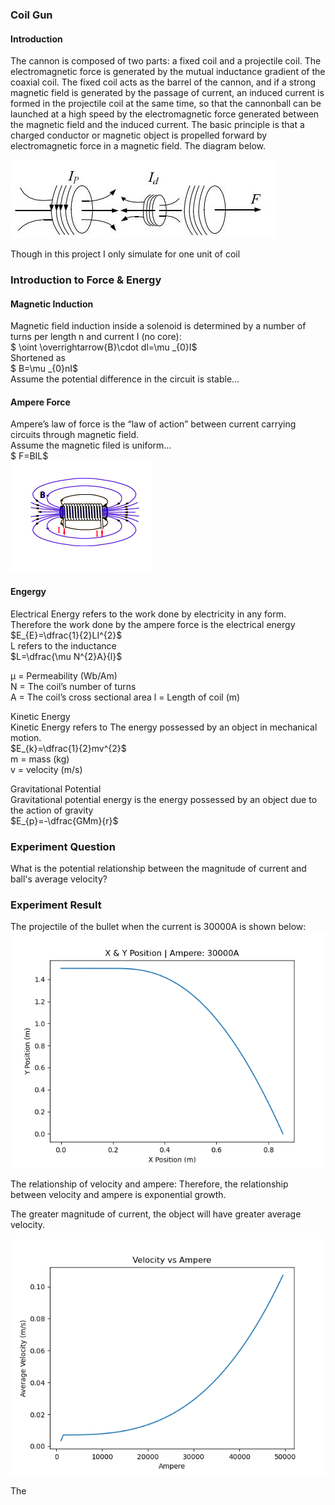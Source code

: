 ### Coil Gun

#### Introduction
The cannon is composed of two parts: a fixed coil and a projectile coil. The electromagnetic force is generated by the mutual inductance gradient of the coaxial coil. The fixed coil acts as the barrel of the cannon, and if a strong magnetic field is generated by the passage of current, an induced current is formed in the projectile coil at the same time, so that the cannonball can be launched at a high speed by the electromagnetic force generated between the magnetic field and the induced current. The basic principle is that a charged conductor or magnetic object is propelled forward by electromagnetic force in a magnetic field. The diagram below.

![shell](markdown_img\model.jpg)  

Though in this project I only simulate for one unit of coil

### Introduction to Force & Energy

#### Magnetic Induction
Magnetic field induction inside a
solenoid is determined by a number of
turns per length n and current I (no
core):  
$ \oint \overrightarrow{B}\cdot dl=\mu _{0}I$  
Shortened as  
$ B=\mu _{0}nI$  
Assume the potential difference in the circuit is stable...

#### Ampere Force
Ampere’s law of force is the “law of
action” between current carrying circuits
through magnetic field.  
Assume the magnetic filed is uniform...  
$ F=BIL$  
![img](markdown_img\Amperes.png)


#### Engergy
Electrical Energy refers to the work done by electricity in any form.  
Therefore the work done by the ampere force is the electrical energy  
$E_{E}=\dfrac{1}{2}LI^{2}$  
L refers to the inductance  
$L=\dfrac{\mu N^{2}A}{l}$

μ = Permeability (Wb/Am)  
N = The coil’s number of turns  
A = The coil’s cross sectional area 
l = Length of coil (m)


Kinetic Energy  
Kinetic Energy refers to The energy possessed by an object in mechanical motion.  
$E_{k}=\dfrac{1}{2}mv^{2}$  
m = mass (kg)  
v = velocity (m/s)  

Gravitational Potential  
Gravitational potential energy is the energy possessed by an object due to the action of gravity  
$E_{p}=-\dfrac{GMm}{r}$

### Experiment Question

What is the potential relationship between the magnitude of current and ball's average velocity?

### Experiment Result

The projectile of the bullet when the current is 30000A is shown below:
![pos](markdown_img\XYPos.png)

The relationship of velocity and ampere:
Therefore, the relationship between velocity and ampere is exponential growth.  

The greater magnitude of current, the object will have greater average velocity.  

![velocity](markdown_img\Velocity.png)

The 

